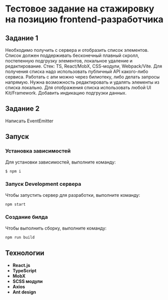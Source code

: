 # Тестовое задание на стажировку на позицию frontend-разработчика 
## Задание 1
Необходимо получить с сервера и отобразить список элементов. Список должен поддерживать бесконечный плавный скролл, постепенную подгрузку элементов, локальное удаление и редактирование. Стек: TS, React/MobX, СЅЅ-модули, Webpack/Vite. Для получения списка надо использовать публичный API какого-либо сервиса. Работать с апи можно через билиотеку, либо делать запросы напрямую. Нужна возможность редактировать и удалять элементы из списка локально. Для отображения списка использовать любой UI Kit/Framework. Добавить индикацию подгрузки данных.
## Задание 2
Написать EventEmitter

## Запуск

### Установка зависимостей
Для установки зависимостей, выполните команду:
```sh
$ npm i
```

### Запуск Development сервера
Чтобы запустить сервер для разработки, выполните команду:
```sh
npm start
```

### Создание билда
Чтобы выполнить сборку, выполните команду: 
```sh
npm run build
```

## Технологии
- **React.js**
- **TypeScript**
- **MobX**
- **SCSS модули**
- **Axios**
- **Ant design**
